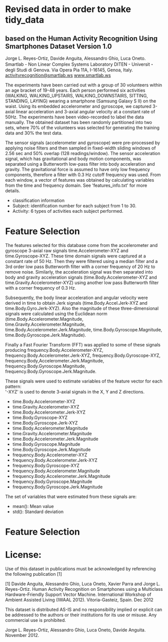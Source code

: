 # Revised data in order to make tidy_data
## based on the Human Activity Recognition Using Smartphones Dataset Version 1.0
 Jorge L. Reyes-Ortiz, Davide Anguita, Alessandro Ghio, Luca Oneto.
 Smartlab - Non Linear Complex Systems Laboratory
 DITEN - Universit・degli Studi di Genova.
 Via Opera Pia 11A, I-16145, Genoa, Italy.
 activityrecognition@smartlab.ws
 www.smartlab.ws

The experiments have been carried out with a group of 30 volunteers within an age bracket of 19-48 years. Each person performed six activities (WALKING, WALKING_UPSTAIRS, WALKING_DOWNSTAIRS, SITTING, STANDING, LAYING) wearing a smartphone (Samsung Galaxy S II) on the waist. Using its embedded accelerometer and gyroscope, we captured 3-axial linear acceleration and 3-axial angular velocity at a constant rate of 50Hz. The experiments have been video-recorded to label the data manually. The obtained dataset has been randomly partitioned into two sets, where 70% of the volunteers was selected for generating the training data and 30% the test data. 

The sensor signals (accelerometer and gyroscope) were pre-processed by applying noise filters and then sampled in fixed-width sliding windows of 2.56 sec and 50% overlap (128 readings/window). The sensor acceleration signal, which has gravitational and body motion components, was separated using a Butterworth low-pass filter into body acceleration and gravity. The gravitational force is assumed to have only low frequency components, therefore a filter with 0.3 Hz cutoff frequency was used. From each window, a vector of features was obtained by calculating variables from the time and frequency domain. See 'features_info.txt' for more details. 

- classification information
- Subject: identification number for each subject from 1 to 30.
- Activity: 6 types of activities each subject performed.
 

Feature Selection 
=================

The features selected for this database come from the accelerometer and gyroscope 3-axial raw signals time.Accelerometer-XYZ and time.Gyroscope-XYZ. These time domain signals were captured at a constant rate of 50 Hz. Then they were filtered using a median filter and a 3rd order low pass Butterworth filter with a corner frequency of 20 Hz to remove noise. Similarly, the acceleration signal was then separated into body and gravity acceleration signals (time.Body.Accelerometer-XYZ and time.Gravity.Accelerometer-XYZ) using another low pass Butterworth filter with a corner frequency of 0.3 Hz. 

Subsequently, the body linear acceleration and angular velocity were derived in time to obtain Jerk signals (time.Body.Accel.Jerk-XYZ and time.Body.Gyro.Jerk-XYZ). Also the magnitude of these three-dimensional signals were calculated using the Euclidean norm (time.Body.Accelerometer.Magnitude, time.Gravity.Accelerometer.Magnitude, time.Body.Accelerometer.Jerk.Magnitude, time.Body.Gyroscope.Magnitude, time.Body.Gyroscope.Jerk.Magnitude). 

Finally a Fast Fourier Transform (FFT) was applied to some of these signals producing frequency.Body.Accelerometer-XYZ, frequency.Body.Accelerometer.Jerk-XYZ, frequency.Body.Gyroscope-XYZ, frequency.Body,Accelerometer.Jerk.Magnitude, frequency.Body.Gyroscope.Magnitude, frequency.Body.Gyroscope.Jerk.Magnitude. 

These signals were used to estimate variables of the feature vector for each pattern:  
'-XYZ' is used to denote 3-axial signals in the X, Y and Z directions.

- time.Body.Accelerometer-XYZ
- time.Gravity.Accelerometer-XYZ
- time.Body.Accelerometer.Jerk-XYZ
- time.Body.Gyroscope-XYZ
- time.Body.Gyroscope.Jerk-XYZ
- time.Body.Accelerometer.Magnitude
- time.Gravity.Accelerometer.Magnitude
- time.Body.Accelerometer.Jerk.Magnitude
- time.Body.Gyroscope.Magnitude
- time.Body.Gyroscope.Jerk.Magnitude
- frequency.Body.Accelerometer-XYZ
- frequency.Body.Accelerometer.Jerk-XYZ
- frequency.Body.Gyroscope-XYZ
- frequency.Body.Accelerometer.Magnitude
- frequency.Body.Accelerometer.Jerk.Magnitude
- frequency.Body.Gyroscope.Magnitude
- frequency.Body.Gyroscope.Jerk.Magnitude

The set of variables that were estimated from these signals are: 
- mean(): Mean value
- std(): Standard deviation

Feature Selection 
=================


License:
========
Use of this dataset in publications must be acknowledged by referencing the following publication [1] 

[1] Davide Anguita, Alessandro Ghio, Luca Oneto, Xavier Parra and Jorge L. Reyes-Ortiz. Human Activity Recognition on Smartphones using a Multiclass Hardware-Friendly Support Vector Machine. International Workshop of Ambient Assisted Living (IWAAL 2012). Vitoria-Gasteiz, Spain. Dec 2012

This dataset is distributed AS-IS and no responsibility implied or explicit can be addressed to the authors or their institutions for its use or misuse. Any commercial use is prohibited.

Jorge L. Reyes-Ortiz, Alessandro Ghio, Luca Oneto, Davide Anguita. November 2012.
